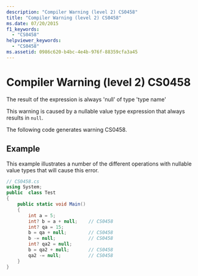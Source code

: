 ```yaml
---
description: "Compiler Warning (level 2) CS0458"
title: "Compiler Warning (level 2) CS0458"
ms.date: 07/20/2015
f1_keywords: 
  - "CS0458"
helpviewer_keywords: 
  - "CS0458"
ms.assetid: 0986c620-b4bc-4e4b-976f-88359cfa3a45
---
```

# Compiler Warning (level 2) CS0458
The result of the expression is always 'null' of type 'type name'  
  
 This warning is caused by a nullable value type expression that always results in `null`.  
  
 The following code generates warning CS0458.  
  
## Example  
 This example illustrates a number of the different operations with nullable value types that will cause this error.  
  
```csharp  
// CS0458.cs  
using System;  
public  class Test
{  
    public static void Main()  
    {  
        int a = 5;  
        int? b = a + null;    // CS0458  
        int? qa = 15;  
        b = qa + null;        // CS0458  
        b -= null;            // CS0458  
        int? qa2 = null;  
        b = qa2 + null;       // CS0458  
        qa2 -= null;          // CS0458  
    }  
}  
```
